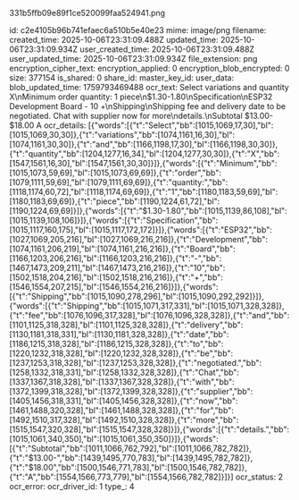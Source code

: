 331b5ffb09e89f1ce520099faa524941.png

id: c2e4105b96b741efaec6a510b5e40e23
mime: image/png
filename: 
created_time: 2025-10-06T23:31:09.488Z
updated_time: 2025-10-06T23:31:09.934Z
user_created_time: 2025-10-06T23:31:09.488Z
user_updated_time: 2025-10-06T23:31:09.934Z
file_extension: png
encryption_cipher_text: 
encryption_applied: 0
encryption_blob_encrypted: 0
size: 377154
is_shared: 0
share_id: 
master_key_id: 
user_data: 
blob_updated_time: 1759793469488
ocr_text: Select variations and quantity X\nMinimum order quantity: 1 piece\n$1.30-1.80\nSpecification\nESP32 Development Board - 10 +\nShipping\nShipping fee and delivery date to be negotiated. Chat with supplier now for more\ndetails.\nSubtotal $13.00- $18.00 A
ocr_details: [{"words":[{"t":"Select","bb":[1015,1069,17,30],"bl":[1015,1069,30,30]},{"t":"variations","bb":[1074,1161,16,30],"bl":[1074,1161,30,30]},{"t":"and","bb":[1166,1198,17,30],"bl":[1166,1198,30,30]},{"t":"quantity","bb":[1204,1277,16,34],"bl":[1204,1277,30,30]},{"t":"X","bb":[1547,1561,16,30],"bl":[1547,1561,30,30]}]},{"words":[{"t":"Minimum","bb":[1015,1073,59,69],"bl":[1015,1073,69,69]},{"t":"order","bb":[1079,1111,59,69],"bl":[1079,1111,69,69]},{"t":"quantity:","bb":[1118,1174,60,72],"bl":[1118,1174,69,69]},{"t":"1","bb":[1180,1183,59,69],"bl":[1180,1183,69,69]},{"t":"piece","bb":[1190,1224,61,72],"bl":[1190,1224,69,69]}]},{"words":[{"t":"$1.30-1.80","bb":[1015,1139,86,108],"bl":[1015,1139,108,106]}]},{"words":[{"t":"Specification","bb":[1015,1117,160,175],"bl":[1015,1117,172,172]}]},{"words":[{"t":"ESP32","bb":[1027,1069,205,216],"bl":[1027,1069,216,216]},{"t":"Development","bb":[1074,1161,206,219],"bl":[1074,1161,216,216]},{"t":"Board","bb":[1166,1203,206,216],"bl":[1166,1203,216,216]},{"t":"-","bb":[1467,1473,209,211],"bl":[1467,1473,216,216]},{"t":"10","bb":[1502,1518,204,216],"bl":[1502,1518,216,216]},{"t":"+","bb":[1546,1554,207,215],"bl":[1546,1554,216,216]}]},{"words":[{"t":"Shipping","bb":[1015,1090,278,296],"bl":[1015,1090,292,292]}]},{"words":[{"t":"Shipping","bb":[1015,1071,317,331],"bl":[1015,1071,328,328]},{"t":"fee","bb":[1076,1096,317,328],"bl":[1076,1096,328,328]},{"t":"and","bb":[1101,1125,318,328],"bl":[1101,1125,328,328]},{"t":"delivery","bb":[1130,1181,318,331],"bl":[1130,1181,328,328]},{"t":"date","bb":[1186,1215,318,328],"bl":[1186,1215,328,328]},{"t":"to","bb":[1220,1232,318,328],"bl":[1220,1232,328,328]},{"t":"be","bb":[1237,1253,318,328],"bl":[1237,1253,328,328]},{"t":"negotiated.","bb":[1258,1332,318,331],"bl":[1258,1332,328,328]},{"t":"Chat","bb":[1337,1367,318,328],"bl":[1337,1367,328,328]},{"t":"with","bb":[1372,1399,318,328],"bl":[1372,1399,328,328]},{"t":"supplier","bb":[1405,1456,318,331],"bl":[1405,1456,328,328]},{"t":"now","bb":[1461,1488,320,328],"bl":[1461,1488,328,328]},{"t":"for","bb":[1492,1510,317,328],"bl":[1492,1510,328,328]},{"t":"more","bb":[1515,1547,320,328],"bl":[1515,1547,328,328]}]},{"words":[{"t":"details.","bb":[1015,1061,340,350],"bl":[1015,1061,350,350]}]},{"words":[{"t":"Subtotal","bb":[1011,1066,762,792],"bl":[1011,1066,782,782]},{"t":"$13.00-","bb":[1439,1495,770,783],"bl":[1439,1495,782,782]},{"t":"$18.00","bb":[1500,1546,771,783],"bl":[1500,1546,782,782]},{"t":"A","bb":[1554,1566,773,779],"bl":[1554,1566,782,782]}]}]
ocr_status: 2
ocr_error: 
ocr_driver_id: 1
type_: 4